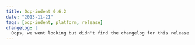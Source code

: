 ```yaml
---
title: Ocp-indent 0.6.2
date: "2013-11-21"
tags: [ocp-indent, platform, release]
changelog: |
  Oops, we went looking but didn't find the changelog for this release 🙈
---
```


